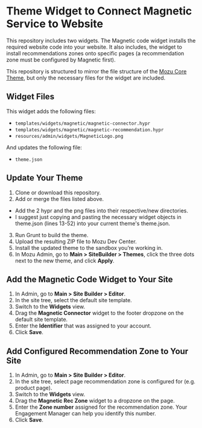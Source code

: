 # Theme Widget to Connect Magnetic Service to Website

This repository includes two widgets. The Magnetic code widget installs the required website code into your website. It also includes, the widget to install recommendations zones onto specific pages (a recommendation zone must be configured by Magnetic first).

This repository is structured to mirror the file structure of the [Mozu Core Theme](https://github.com/Mozu/core-theme), but only the necessary files for the widget are included.

## Widget Files

This widget adds the following files:
* `templates/widgets/magnetic/magnetic-connector.hypr`
* `templates/widgets/magnetic/magnetic-recommendation.hypr`
* `resources/admin/widgets/MagneticLogo.png`

And updates the following file:
* `theme.json`

## Update Your Theme

1.	Clone or download this repository.
2.	Add or merge the files listed above.
  * Add the 2 hypr and the png files into their respective/new directories.
  * I suggest just copying and pasting the necessary widget objects in theme.json (lines 13-52) into your current theme's theme.json.
3.	Run Grunt to build the theme.
4.	Upload the resulting ZIP file to Mozu Dev Center.
5.	Install the updated theme to the sandbox you’re working in.
6.	In Mozu Admin, go to **Main > SiteBuilder > Themes**, click the three dots next to the new theme, and click **Apply**.

## Add the Magnetic Code Widget to Your Site
1.	In Admin, go to **Main > Site Builder > Editor**.
2.	In the site tree, select the default site template.
3.	Switch to the **Widgets** view.
4.	Drag the **Magnetic Connector** widget to the footer dropzone on the default site template.
5.	Enter the **Identifier** that was assigned to your account.
6.	Click **Save**.


## Add Configured Recommendation Zone to Your Site
1.	In Admin, go to **Main > Site Builder > Editor**.
2.	In the site tree, select page recommendation zone is configured for (e.g. product page).
3.	Switch to the **Widgets** view.
4.	Drag the **Magnetic Rec Zone** widget to a dropzone on the page.
5.	Enter the **Zone number** assigned for the recommendation zone. Your Engagement Manager can help you identify this number.
6.	Click **Save**.

